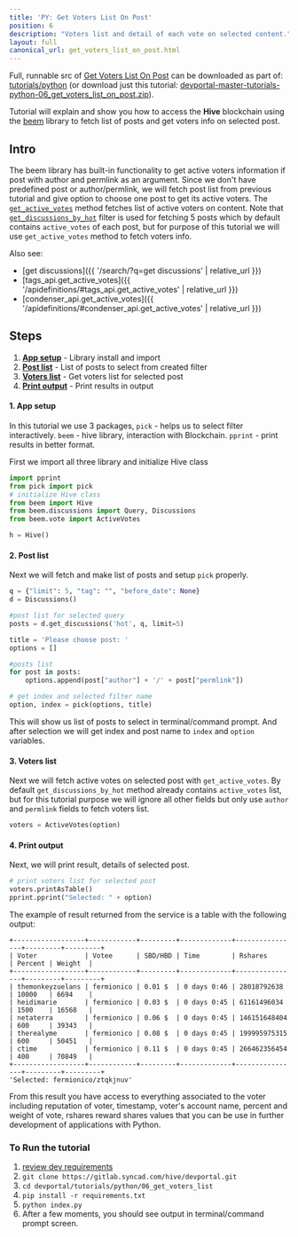 ```yaml
---
title: 'PY: Get Voters List On Post'
position: 6
description: "Voters list and detail of each vote on selected content."
layout: full
canonical_url: get_voters_list_on_post.html
---
```

Full, runnable src of [Get Voters List On Post](https://gitlab.syncad.com/hive/devportal/-/tree/master/tutorials/python/06_get_voters_list_on_post) can be downloaded as part of: [tutorials/python](https://gitlab.syncad.com/hive/devportal/-/tree/master/tutorials/python) (or download just this tutorial: [devportal-master-tutorials-python-06_get_voters_list_on_post.zip](https://gitlab.syncad.com/hive/devportal/-/archive/master/devportal-master.zip?path=tutorials/python/06_get_voters_list_on_post)).

Tutorial will explain and show you how to access the **Hive** blockchain using the [beem](https://github.com/holgern/beem) library to fetch list of posts and get voters info on selected post.

## Intro

The beem library has built-in functionality to get active voters information if post with author and permlink as an argument. Since we don't have predefined post or author/permlink, we will fetch post list from previous tutorial and give option to choose one post to get its active voters. The [`get_active_votes`](https://beem.readthedocs.io/en/latest/apidefinitions.html#get-active-votes) method fetches list of active voters on content. Note that [`get_discussions_by_hot`](https://beem.readthedocs.io/en/latest/apidefinitions.html#get-discussions-by-hot) filter is used for fetching 5 posts which by default contains `active_votes` of each post, but for purpose of this tutorial we will use `get_active_votes` method to fetch voters info.

Also see:
* [get discussions]({{ '/search/?q=get discussions' | relative_url }})
* [tags_api.get_active_votes]({{ '/apidefinitions/#tags_api.get_active_votes' | relative_url }})
* [condenser_api.get_active_votes]({{ '/apidefinitions/#condenser_api.get_active_votes' | relative_url }})

## Steps

1.  [**App setup**](#app-setup) - Library install and import
1.  [**Post list**](#post-list) - List of posts to select from created filter 
1.  [**Voters list**](#voters-list) - Get voters list for selected post
1.  [**Print output**](#print-output) - Print results in output

#### 1. App setup <a name="app-setup"></a>

In this tutorial we use 3 packages, `pick` - helps us to select filter interactively. `beem` - hive library, interaction with Blockchain. `pprint` - print results in better format.

First we import all three library and initialize Hive class

```python
import pprint
from pick import pick
# initialize Hive class
from beem import Hive
from beem.discussions import Query, Discussions
from beem.vote import ActiveVotes

h = Hive()
```

#### 2. Post list <a name="post-list"></a>

Next we will fetch and make list of posts and setup `pick` properly.

```python
q = {"limit": 5, "tag": "", "before_date": None}
d = Discussions()

#post list for selected query
posts = d.get_discussions('hot', q, limit=5)

title = 'Please choose post: '
options = []

#posts list
for post in posts:
	options.append(post["author"] + '/' + post["permlink"])

# get index and selected filter name
option, index = pick(options, title)
```

This will show us list of posts to select in terminal/command prompt. And after selection we will get index and post name to `index` and `option` variables.

#### 3. Voters list <a name="voters-list"></a>

Next we will fetch active votes on selected post with `get_active_votes`. By default `get_discussions_by_hot` method already contains `active_votes` list, but for this tutorial purpose we will ignore all other fields but only use `author` and `permlink` fields to fetch voters list.

```python
voters = ActiveVotes(option)
```

#### 4. Print output <a name="print-output"></a>

Next, we will print result, details of selected post.

```python
# print voters list for selected post
voters.printAsTable()
pprint.pprint("Selected: " + option)
```

The example of result returned from the service is a table with the following output:

```
+------------------+------------+---------+-------------+----------------+---------+---------+
| Voter            | Votee      | SBD/HBD | Time        | Rshares        | Percent | Weight  |
+------------------+------------+---------+-------------+----------------+---------+---------+
| themonkeyzuelans | fermionico | 0.01 $  | 0 days 0:46 | 28018792638    | 10000   | 6694    |
| heidimarie       | fermionico | 0.03 $  | 0 days 0:45 | 61161496034    | 1500    | 16568   |
| netaterra        | fermionico | 0.06 $  | 0 days 0:45 | 146151648404   | 600     | 39343   |
| therealyme       | fermionico | 0.08 $  | 0 days 0:45 | 199995975315   | 600     | 50451   |
| ctime            | fermionico | 0.11 $  | 0 days 0:45 | 266462356454   | 400     | 70849   |
+------------------+------------+---------+-------------+----------------+---------+---------+
'Selected: fermionico/ztqkjnuv'
```

From this result you have access to everything associated to the voter including reputation of voter, timestamp, voter's account name, percent and weight of vote, rshares reward shares values that you can be use in further development of applications with Python.

### To Run the tutorial

1. [review dev requirements](getting_started.html)
1. `git clone https://gitlab.syncad.com/hive/devportal.git`
1. `cd devportal/tutorials/python/06_get_voters_list`
1. `pip install -r requirements.txt`
1. `python index.py`
1. After a few moments, you should see output in terminal/command prompt screen.
